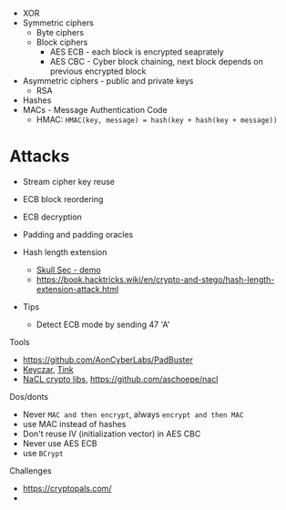 - XOR
- Symmetric ciphers
	- Byte ciphers
	- Block ciphers
		- AES ECB - each block is encrypted seaprately
		- AES CBC - Cyber block chaining, next block depends on previous encrypted block
- Asymmetric ciphers - public and private keys
	- RSA
- Hashes
- MACs - Message Authentication Code
	- HMAC: `HMAC(key, message) = hash(key + hash(key + message))`

# Attacks

- Stream cipher key reuse
- ECB block reordering
- ECB decryption
- Padding and padding oracles
- Hash length extension
	- [Skull Sec - demo](https://www.skullsecurity.org/2012/everything-you-need-to-know-about-hash-length-extension-attacks)
	- https://book.hacktricks.wiki/en/crypto-and-stego/hash-length-extension-attack.html

- Tips
	- Detect ECB mode by sending 47 'A'

Tools
- https://github.com/AonCyberLabs/PadBuster
- [Keyczar](https://github.com/google/keyczar), [Tink](https://github.com/tink-crypto/tink)
- [NaCL crypto libs](https://nacl.cr.yp.to/), https://github.com/aschoepe/nacl

Dos/donts
- Never `MAC and then encrypt`, always `encrypt and then MAC`
- use MAC instead of hashes
- Don't reuse IV (initialization vector) in AES CBC
- Never use AES ECB
- use `BCrypt`

Challenges
- https://cryptopals.com/
- 